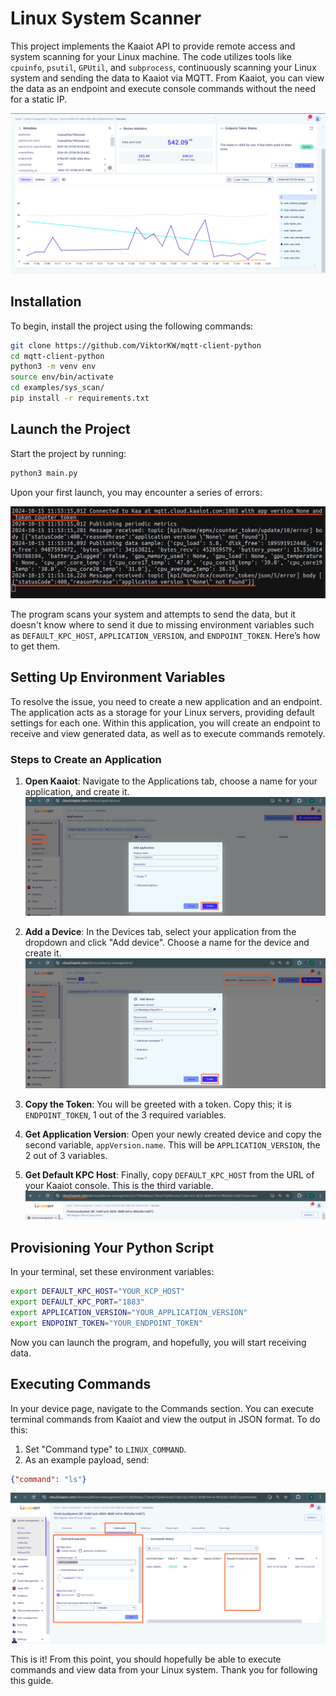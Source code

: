 # Linux System Scanner

This project implements the Kaaiot API to provide remote access and system scanning for your Linux machine. The code utilizes tools like `cpuinfo`, `psutil`, `GPUtil`, and `subprocess`, continuously scanning your Linux system and sending the data to Kaaiot via MQTT. From Kaaiot, you can view the data as an endpoint and execute console commands without the need for a static IP.

![running endpoint](./imgs/running_endpoint.png)

## Installation

To begin, install the project using the following commands:

```bash
git clone https://github.com/ViktorKW/mqtt-client-python
cd mqtt-client-python
python3 -m venv env
source env/bin/activate
cd examples/sys_scan/
pip install -r requirements.txt
```

## Launch the Project

Start the project by running:

```bash
python3 main.py
```

Upon your first launch, you may encounter a series of errors:

![error picture](./imgs/env_vars_not_found.png)

The program scans your system and attempts to send the data, but it doesn't know where to send it due to missing environment variables such as `DEFAULT_KPC_HOST`, `APPLICATION_VERSION`, and `ENDPOINT_TOKEN`. Here’s how to get them.

## Setting Up Environment Variables

To resolve the issue, you need to create a new application and an endpoint. The application acts as a storage for your Linux servers, providing default settings for each one. Within this application, you will create an endpoint to receive and view generated data, as well as to execute commands remotely.

### Steps to Create an Application

1. **Open Kaaiot**: Navigate to the Applications tab, choose a name for your application, and create it.
   ![create application picture](./imgs/add_app.png)

2. **Add a Device**: In the Devices tab, select your application from the dropdown and click "Add device". Choose a name for the device and create it.
   ![creating device picture](./imgs/add_device.png)

3. **Copy the Token**: You will be greeted with a token. Copy this; it is `ENDPOINT_TOKEN`, 1 out of the 3 required variables.

4. **Get Application Version**: Open your newly created device and copy the second variable, `appVersion.name`. This will be `APPLICATION_VERSION`, the 2 out of 3 variables.

5. **Get Default KPC Host**: Finally, copy `DEFAULT_KPC_HOST` from the URL of your Kaaiot console. This is the third variable.
   ![KPC host picture](./imgs/kpc_host.png)

## Provisioning Your Python Script

In your terminal, set these environment variables:

```bash
export DEFAULT_KPC_HOST="YOUR_KCP_HOST"
export DEFAULT_KPC_PORT="1883"
export APPLICATION_VERSION="YOUR_APPLICATION_VERSION"
export ENDPOINT_TOKEN="YOUR_ENDPOINT_TOKEN"
```

Now you can launch the program, and hopefully, you will start receiving data.

## Executing Commands

In your device page, navigate to the Commands section. You can execute terminal commands from Kaaiot and view the output in JSON format. To do this:

1. Set "Command type" to `LINUX_COMMAND`.
2. As an example payload, send:

```json
{"command": "ls"}
```

![commands](./imgs/commands.png)

This is it! From this point, you should hopefully be able to execute commands and view data from your Linux system. Thank you for following this guide.